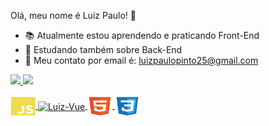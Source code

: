 Olá, meu nome é Luiz Paulo! 👋


- 📚 Atualmente estou aprendendo e praticando Front-End
- 🌱 Estudando também sobre Back-End
- 📧 Meu contato por email é: luizpaulopinto25@gmail.com


<div>
  <a href="https://github.com/luizpbello">
  <img height="180em" src="https://github-readme-stats.vercel.app/api?username=luizpbello&show_icons=true&theme=dark&include_all_commits=true&count_private=true"/>
  <img height="180em" src="https://github-readme-stats.vercel.app/api/top-langs/?username=luizpbello&layout=compact&langs_count=7&theme=dark"/>    
</div>
  
  <div style="display: inline_block"><br>
  <img align="center" alt="Luiz-Js" height="30" width="40" src="https://raw.githubusercontent.com/devicons/devicon/master/icons/javascript/javascript-plain.svg">
  <img align="center" alt="Luiz-Vue" height="30" width="40" src="https://cdn.jsdelivr.net/gh/devicons/devicon/icons/vuejs/vuejs-original.svg">
  <img align="center" alt="Luiz-HTML" height="30" width="40" src="https://raw.githubusercontent.com/devicons/devicon/master/icons/html5/html5-original.svg">
  <img align="center" alt="Luiz-CSS" height="30" width="40" src="https://raw.githubusercontent.com/devicons/devicon/master/icons/css3/css3-original.svg">
  </div>
